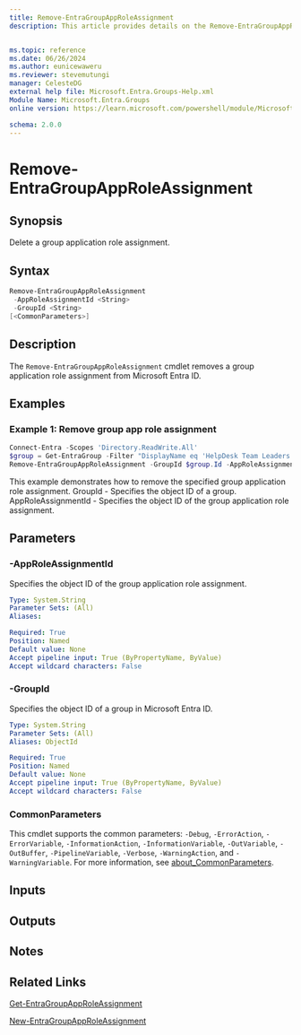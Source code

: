 ```yaml
---
title: Remove-EntraGroupAppRoleAssignment
description: This article provides details on the Remove-EntraGroupAppRoleAssignment command.


ms.topic: reference
ms.date: 06/26/2024
ms.author: eunicewaweru
ms.reviewer: stevemutungi
manager: CelesteDG
external help file: Microsoft.Entra.Groups-Help.xml
Module Name: Microsoft.Entra.Groups
online version: https://learn.microsoft.com/powershell/module/Microsoft.Entra.Groups/Remove-EntraGroupAppRoleAssignment

schema: 2.0.0
---
```


# Remove-EntraGroupAppRoleAssignment

## Synopsis

Delete a group application role assignment.

## Syntax

```powershell
Remove-EntraGroupAppRoleAssignment
 -AppRoleAssignmentId <String>
 -GroupId <String>
[<CommonParameters>]
```

## Description

The `Remove-EntraGroupAppRoleAssignment` cmdlet removes a group application role assignment from Microsoft Entra ID.

## Examples

### Example 1: Remove group app role assignment

```powershell
Connect-Entra -Scopes 'Directory.ReadWrite.All'
$group = Get-EntraGroup -Filter "DisplayName eq 'HelpDesk Team Leaders'"
Remove-EntraGroupAppRoleAssignment -GroupId $group.Id -AppRoleAssignmentId 'CcDdEeFfGgHhIiJjKkLlMmNnOoPpQq3'
```

This example demonstrates how to remove the specified group application role assignment.
GroupId - Specifies the object ID of a group.
AppRoleAssignmentId - Specifies the object ID of the group application role assignment.

## Parameters

### -AppRoleAssignmentId

Specifies the object ID of the group application role assignment.

```yaml
Type: System.String
Parameter Sets: (All)
Aliases:

Required: True
Position: Named
Default value: None
Accept pipeline input: True (ByPropertyName, ByValue)
Accept wildcard characters: False
```

### -GroupId

Specifies the object ID of a group in Microsoft Entra ID.

```yaml
Type: System.String
Parameter Sets: (All)
Aliases: ObjectId

Required: True
Position: Named
Default value: None
Accept pipeline input: True (ByPropertyName, ByValue)
Accept wildcard characters: False
```

### CommonParameters

This cmdlet supports the common parameters: `-Debug`, `-ErrorAction`, `-ErrorVariable`, `-InformationAction`, `-InformationVariable`, `-OutVariable`, `-OutBuffer`, `-PipelineVariable`, `-Verbose`, `-WarningAction`, and `-WarningVariable`. For more information, see [about_CommonParameters](https://go.microsoft.com/fwlink/?LinkID=113216).

## Inputs

## Outputs

## Notes

## Related Links

[Get-EntraGroupAppRoleAssignment](Get-EntraGroupAppRoleAssignment.md)

[New-EntraGroupAppRoleAssignment](New-EntraGroupAppRoleAssignment.md)
